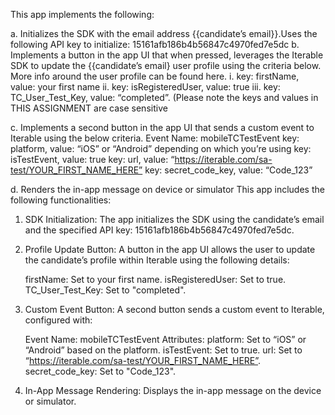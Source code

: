 This app implements the following:

 a. Initializes the SDK with the email address {{candidate’s email}}.Uses the following API key to initialize:
 15161afb186b4b56847c4970fed7e5dc
 b. Implements a button in the app UI that when pressed, leverages the Iterable SDK to
 update the {{candidate’s email} user profile using the criteria below. More info
 around the user profile can be found here.
 i. key: firstName, value: your first name
 ii. key: isRegisteredUser, value: true
 iii. key: TC_User_Test_Key, value: “completed”. (Please note the keys and values in
 THIS ASSIGNMENT are case sensitive

 c. Implements a second button in the app UI that sends a custom event to Iterable using the below criteria.
      Event Name: mobileTCTestEvent
      key: platform, value: “iOS” or “Android” depending on which you’re using
      key: isTestEvent, value: true
      key: url, value: “https://iterable.com/sa-test/YOUR_FIRST_NAME_HERE”
      key: secret_code_key, value: “Code_123”

 d. Renders the in-app message on device or simulator
This app includes the following functionalities:
 1. SDK Initialization: The app initializes the SDK using the candidate’s email and the specified API key: 15161afb186b4b56847c4970fed7e5dc.

 2. Profile Update Button: A button in the app UI allows the user to update the candidate’s profile within Iterable using the following details:

    firstName: Set to your first name.
    isRegisteredUser: Set to true.
    TC_User_Test_Key: Set to "completed".
 3. Custom Event Button: A second button sends a custom event to Iterable, configured with:

    Event Name: mobileTCTestEvent
    Attributes:
      platform: Set to “iOS” or “Android” based on the platform.
      isTestEvent: Set to true.
      url: Set to “https://iterable.com/sa-test/YOUR_FIRST_NAME_HERE”.
      secret_code_key: Set to "Code_123".
4. In-App Message Rendering: Displays the in-app message on the device or simulator.
